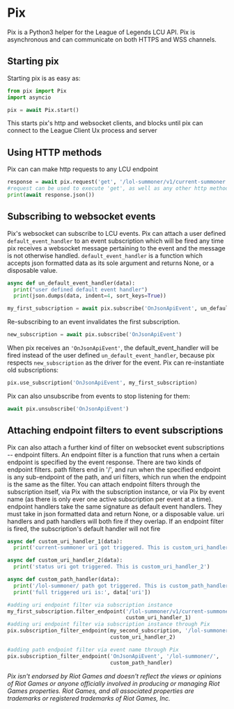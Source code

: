 # Pix
Pix is a Python3 helper for the League of Legends LCU API. Pix is asynchronous and can communicate on both HTTPS and WSS channels.

## Starting pix
Starting pix is as easy as:
```py
from pix import Pix
import asyncio

pix = await Pix.start()
```
This starts pix's http and websocket clients, and blocks until pix can connect to the League Client Ux process and server

## Using HTTP methods
Pix can can make http requests to any LCU endpoint
```py
response = await pix.request('get', '/lol-summoner/v1/current-summoner')
#request can be used to execute 'get', as well as any other http method
print(await response.json())
```

## Subscribing to websocket events
Pix's websocket can subscribe to LCU events. Pix can attach a user defined `default_event_handler` to an event subscription which will be fired any time pix receives a websocket message pertaining to the event and the message is not otherwise handled. `default_event_handler` is a function which accepts json formatted data as its sole argument and returns None, or a disposable value.
```py
async def un_default_event_handler(data):
  print("user defined default event handler")
  print(json.dumps(data, indent=4, sort_keys=True))

my_first_subscription = await pix.subscribe('OnJsonApiEvent', un_default_event_handler)
```

Re-subscribing to an event invalidates the first subscription.
```py
new_subscription = await pix.subscribe('OnJsonApiEvent')
```
When pix receives an `'OnJsonApiEvent'`, the default_event_handler will be fired instead of the user defined `un_default_event_handler`, because pix respects `new_subscription` as the driver for the event. Pix can re-instantiate old subscriptions:
```py
pix.use_subscription('OnJsonApiEvent', my_first_subscription)
```

Pix can also unsubscribe from events to stop listening for them:
```py
await pix.unsubscribe('OnJsonApiEvent')
```

## Attaching endpoint filters to event subscriptions
Pix can also attach a further kind of filter on websocket event subscriptions -- endpoint filters. An endpoint filter is a function that runs when a certain endpoint is specified by the event response. There are two kinds of endpoint filters. path filters end in '/', and run when the specified endpoint is any sub-endpoint of the path, and uri filters, which run when the endpoint is the same as the filter. You can attach endpoint filters through the subscription itself, via Pix with the subscription instance, or via Pix by event name (as there is only ever one active subscription per event at a time). endpoint handlers take the same signature as default event handlers. They must take in json formatted data and return None, or a disposable value. uri handlers and path handlers will both fire if they overlap. If an endpoint filter is fired, the subscription's default handler will not fire
```py
async def custom_uri_handler_1(data):
  print('current-summoner uri got triggered. This is custom_uri_handler_1')

async def custom_uri_handler_2(data):
  print('status uri got triggered. This is custom_uri_handler_2')

async def custom_path_handler(data):
  print('/lol-summoner/ path got triggered. This is custom_path_handler')
  print('full triggered uri is:', data['uri'])

#adding uri endpoint filter via subscription instance
my_first_subscription.filter_endpoint('/lol-summoner/v1/current-summoner',
                                      custom_uri_handler_1)
#adding uri endpoint filter via subscription instance through Pix
pix.subscription_filter_endpoint(my_second_subscription, '/lol-summoner/v1/status',
                                 custom_uri_handler_2)

#adding path endpoint filter via event name through Pix
pix.subscription_filter_endpoint('OnJsonApiEvent', '/lol-summoner/',
                                 custom_path_handler)
```

*Pix isn't endorsed by Riot Games and doesn't reflect the views or opinions of Riot Games or anyone officially involved in producing or managing Riot Games properties. Riot Games, and all associated properties are trademarks or registered trademarks of Riot Games, Inc.*
